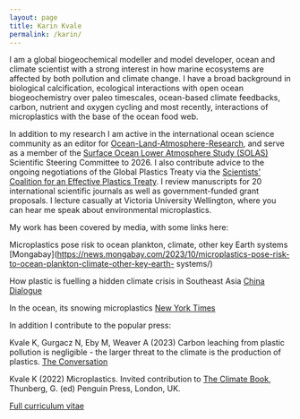 ```yaml
---
layout: page
title: Karin Kvale
permalink: /karin/
---
```


I am a global biogeochemical modeller and model developer, ocean and climate scientist with a strong interest in how marine ecosystems are affected by both pollution and climate change. I have a broad background in biological calcification, ecological interactions with open ocean biogeochemistry over paleo timescales, ocean-based climate feedbacks, carbon, nutrient and oxygen cycling and most recently, interactions of microplastics with the base of the ocean food web. 

In addition to my research I am active in the international ocean science community as an editor for [Ocean-Land-Atmosphere-Research](https://spj.science.org/journal/olar), and serve as a member of the [Surface Ocean Lower Atmosphere Study (SOLAS)](https://www.solas-int.org/) Scientific Steering Committee to 2026. I also contribute advice to the ongoing negotiations of the Global Plastics Treaty via the [Scientists' Coalition for an Effective Plastics Treaty](https://ikhapp.org/scientistscoalition/). I review manuscripts for 20 international scientific journals as well as government-funded grant proposals. I lecture casually at Victoria University Wellington, where you can hear me speak about environmental microplastics.

My work has been covered by media, with some links here:

Microplastics pose risk to ocean plankton, climate, other key Earth systems
[Mongabay](https://news.mongabay.com/2023/10/microplastics-pose-risk-to-ocean-plankton-climate-other-key-earth- systems/)

How plastic is fuelling a hidden climate crisis in Southeast Asia
[China Dialogue](https://chinadialogueocean.net/en/pollution/how-plastic-is-fuelling-a-hidden-climate-crisis-in-southeast-asia/)

In the ocean, its snowing microplastics
[New York Times](https://www.nytimes.com/2022/04/03/science/ocean-plastic-animals.html)

In addition I contribute to the popular press:

Kvale K, Gurgacz N, Eby M, Weaver A (2023) Carbon leaching from plastic pollution is negligible - the larger threat to the climate is the production of plastics. [The Conversation](https://theconversation.com/the-climate-impact-of-plastic-pollution-is-negligible-the-production-of-new-plastics-is-the-real-problem-207813)

Kvale K (2022) Microplastics. Invited contribution to [The Climate Book](https://www.amazon.com.au/dp/0241547474?ref_=mr_referred_us_au_nz), Thunberg, G. (ed) Penguin Press, London, UK.

[Full curriculum vitae](./cv_Kvale.pdf)
